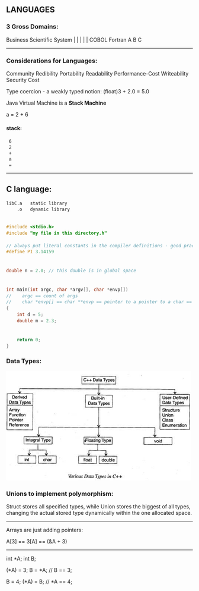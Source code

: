 ## LANGUAGES


### 3 Gross Domains:
Business	Scientific	System
    |                |           | | |
  COBOL           Fortran        A B C


-----------------------------
### Considerations for Languages:
Community               Redibility
Portability             Readability
Performance-Cost        Writeability
                        Security
                        Cost


Type coercion - a weakly typed notion:
(float)3 + 2.0 = 5.0


Java Virtual Machine is a **Stack Machine**

 a = 2 + 6

#### stack:

     6
     2
     +
     a
     =

---


## C language:

    libC.a   static library
        .o   dynamic library


```C

#include <stdio.h>
#include "my file in this directory.h"

// always put literal constants in the compiler definitions - good practice:
#define PI 3.14159


double n = 2.0; // this double is in global space


int main(int argc, char *argv[], char *envp[])
//    argc == count of args      
//    char *envp[] == char **envp == pointer to a pointer to a char == array of pointers to a char
{
    int d = 5;
    double m = 2.3;
    
    
    return 0;
}

```


### Data Types:
![C Data Types Table](Various-Data-Type-in-C.jpg)


### Unions to implement polymorphism:
Struct stores all specified types, 
while Union stores the biggest of all types, changing the actual stored 
type dynamically within the one allocated space.

--------

Arrays are just adding pointers:

A[3] == 3[A] == (&A + 3)

----

int *A;
int B;

(*A) = 3;
B = *A;  // B == 3;

B = 4;
(*A) = B;  // *A == 4;

